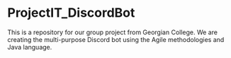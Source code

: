 # ProjectIT_DiscordBot
This is a repository for our group project from Georgian College. We are creating the multi-purpose Discord bot using the Agile methodologies and Java language.
